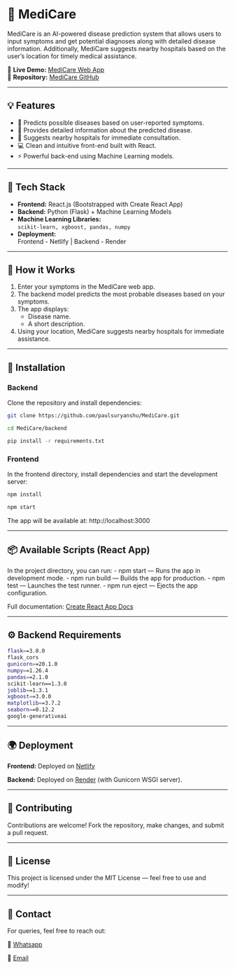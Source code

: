 # 🏥 MediCare

MediCare is an AI-powered disease prediction system that allows users to input symptoms and get potential diagnoses along with detailed disease information. Additionally, MediCare suggests nearby hospitals based on the user’s location for timely medical assistance.

🔗 **Live Demo:** [MediCare Web App](https://medicare-2025.netlify.app/)  
📂 **Repository:** [MediCare GitHub](https://github.com/paulsuryanshu/MediCare)

---

## 💡 Features

- 💉 Predicts possible diseases based on user-reported symptoms.
- 📖 Provides detailed information about the predicted disease.
- 📍 Suggests nearby hospitals for immediate consultation.
- 💻 Clean and intuitive front-end built with React.
- ⚡ Powerful back-end using Machine Learning models.

---

## 🚀 Tech Stack

- **Frontend:** React.js (Bootstrapped with Create React App)
- **Backend:** Python (Flask) + Machine Learning Models
- **Machine Learning Libraries:**  
  `scikit-learn, xgboost, pandas, numpy`
- **Deployment:**  
  Frontend - Netlify | Backend - Render

---

## 🧠 How it Works

1. Enter your symptoms in the MediCare web app.
2. The backend model predicts the most probable diseases based on your symptoms.
3. The app displays:
   - Disease name.
   - A short description.
4. Using your location, MediCare suggests nearby hospitals for immediate assistance.

---

## 🧾 Installation

### Backend

Clone the repository and install dependencies:

```bash
git clone https://github.com/paulsuryanshu/MediCare.git
```
```bash
cd MediCare/backend
```
```bash
pip install -r requirements.txt
```

### Frontend

In the frontend directory, install dependencies and start the development server:

```bash
npm install
```
```bash
npm start
```

The app will be available at: http://localhost:3000


---

## 📦 Available Scripts (React App)

In the project directory, you can run:
    - npm start — Runs the app in development mode.
    - npm run build — Builds the app for production.
    - npm test — Launches the test runner.
    - npm run eject — Ejects the app configuration.
    
Full documentation: [Create React App Docs](https://react.dev/learn/creating-a-react-app)


---

## ⚙️ Backend Requirements

```bash
flask==3.0.0
flask_cors
gunicorn==20.1.0
numpy==1.26.4
pandas==2.1.0
scikit-learn==1.3.0
joblib==1.3.1
xgboost==3.0.0
matplotlib==3.7.2
seaborn==0.12.2
google-generativeai
```


---

## 🌍 Deployment

**Frontend:** Deployed on [Netlify](https://www.netlify.com/)

**Backend:** Deployed on [Render](https://render.com/) (with Gunicorn WSGI server).

---
## 🤝 Contributing

Contributions are welcome! Fork the repository, make changes, and submit a pull request.

---

## 📢 License

This project is licensed under the MIT License — feel free to use and modify!

---

## 💬 Contact

For queries, feel free to reach out:

🔗 [Whatsapp](https://wa.me/qr/7N367U54HOXSH1)

📧 [Email](suryanshupaul1990@gmail.com)
